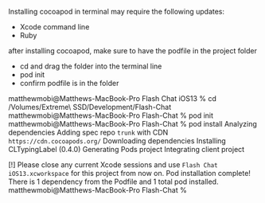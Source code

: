 Installing cocoapod in terminal may require the following updates: 
- Xcode command line 
- Ruby 

after installing cocoapod, make sure to have the podfile in the project folder
- cd and drag the folder into the terminal line 
- pod init 
- confirm podfile is in the folder 

matthewmobi@Matthews-MacBook-Pro Flash Chat iOS13 % cd /Volumes/Extreme\ SSD/Development/Flash-Chat
matthewmobi@Matthews-MacBook-Pro Flash-Chat % pod init
matthewmobi@Matthews-MacBook-Pro Flash-Chat % pod install
Analyzing dependencies
Adding spec repo `trunk` with CDN `https://cdn.cocoapods.org/`
Downloading dependencies
Installing CLTypingLabel (0.4.0)
Generating Pods project
Integrating client project

[!] Please close any current Xcode sessions and use `Flash Chat iOS13.xcworkspace` for this project from now on.
Pod installation complete! There is 1 dependency from the Podfile and 1 total pod installed.
matthewmobi@Matthews-MacBook-Pro Flash-Chat % 

